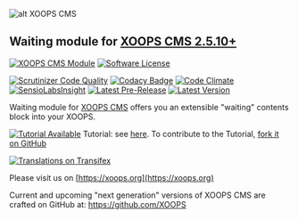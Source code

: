 ![alt XOOPS CMS](https://xoops.org/images/logoXoopsPhp8_400.png)
## Waiting module for [XOOPS CMS 2.5.10+](https://xoops.org)
[![XOOPS CMS Module](https://img.shields.io/badge/XOOPS%20CMS-Module-blue.svg)](https://xoops.org)
[![Software License](https://img.shields.io/badge/license-GPL-brightgreen.svg?style=flat)](https://www.gnu.org/licenses/gpl-2.0.html)

[![Scrutinizer Code Quality](https://img.shields.io/scrutinizer/g/mambax7/waiting.svg?style=flat)](https://scrutinizer-ci.com/g/mambax7/waiting/?branch=master)
[![Codacy Badge](https://api.codacy.com/project/badge/grade/2d27c0023ee54f0b9ba2b5d17a68b2a5)](https://www.codacy.com/app/mambax7/waiting)
[![Code Climate](https://img.shields.io/codeclimate/github/mambax7/waiting.svg?style=flat)](https://codeclimate.com/github/mambax7/waiting)
[![SensioLabsInsight](https://insight.sensiolabs.com/projects/49ee5e8a-7d9f-415b-b1ef-1a0b173f5803/mini.png)](https://insight.sensiolabs.com/projects/49ee5e8a-7d9f-415b-b1ef-1a0b173f5803)
[![Latest Pre-Release](https://img.shields.io/github/tag/XoopsModules25x/waiting.svg?style=flat)](https://github.com/XoopsModules25x/waiting/tags/)
[![Latest Version](https://img.shields.io/github/release/XoopsModules25x/waiting.svg?style=flat)](https://github.com/XoopsModules25x/waiting/releases/)

Waiting module for [XOOPS CMS](https://xoops.org) offers you an extensible "waiting" contents block into your XOOPS. 

[![Tutorial Available](https://xoops.org/images/tutorial-available-blue.svg)](https://xoops.gitbook.io/waiting-tutorial/) Tutorial: see [here](https://xoops.gitbook.io/waiting-tutorial/).
To contribute to the Tutorial, [fork it on GitHub](https://github.com/XoopsDocs/waiting-tutorial)

[![Translations on Transifex](https://xoops.org/images/translations-transifex-blue.svg)](https://www.transifex.com/xoops) 

Please visit us on  [https://xoops.org](https://xoops.org)

Current and upcoming "next generation" versions of XOOPS CMS are crafted on GitHub at: https://github.com/XOOPS
